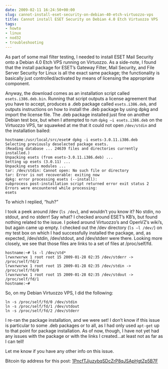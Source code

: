 ```yaml
---
date: 2009-02-11 16:24:50+00:00
slug: cannot-install-eset-security-on-debian-40-etch-virtuozzo-vps
title: Cannot install ESET Security on Debian 4.0 Etch Virtuozzo VPS
tags:
- howto
- linux
- nod32
- troubleshooting
---
```


As part of some mail filter testing, I needed to install ESET Mail Security onto a Debian 4.0 Etch VPS running on Virtuozzo. As a side-note, I found that the install package for ESET’s Gateway Filter, Mail Security, and File Server Security for Linux is all the exact same package; the functionality is basically just controlled/activated by means of licensing the appropriate component.

Anyway, the download comes as an installation script called `esets.i386.deb.bin`. Running that script outputs a license agreement that you have to accept, produces a .deb package called `esets.i386.deb`, and outputs instructions on how to install the .deb package by using dpkg and import the license file. The .deb package installed just fine on another Debian test box, but when I attempted to run `dpkg –i esets.i386.deb` on the Virtuozzo VPS, tar squawked at me that it could not open `/dev/stdin` and the installation bailed:

    hostname:/usr/local/src/eset# dpkg -i esets-3.0.11.i386.deb
    Selecting previously deselected package esets.
    (Reading database ... 24639 files and directories currently installed.)
    Unpacking esets (from esets-3.0.11.i386.deb) ...
    Setting up esets (3.0.11) ...
    Unpacking esets modules ...
    tar: /dev/stdin: Cannot open: No such file or directory
    tar: Error is not recoverable: exiting now
    dpkg: error processing esets (--install):
    subprocess post-installation script returned error exit status 2
    Errors were encountered while processing:
    esets

<!-- more -->

To which I replied, “huh?”

I took a peek around /dev (`ls /dev`), and wouldn’t you know it? No stdin, no stdout, and no stderr! Say what? I checked around ESET’s KB’s, but found nothing related to the issue. I poked around Virtuozzo’s and OpenVZ’s wiki’s, but again came up empty. I checked out the /dev directory (`ls –l /dev/`) on my test box on which I had successfully installed the package, and, as expected, /dev/stdin, /dev/stdout, and /dev/stderr were there. Looking more closely, we see that those files are links to a set of files at /proc/self/fd.

    hostname:~# ls -l /dev/std*
    lrwxrwxrwx 1 root root 15 2009-01-28 02:35 /dev/stderr -> /proc/self/fd/2
    lrwxrwxrwx 1 root root 15 2009-01-28 02:35 /dev/stdin -> /proc/self/fd/0
    lrwxrwxrwx 1 root root 15 2009-01-28 02:35 /dev/stdout -> /proc/self/fd/1
    hostname:~# 

So, on my Debian Virtuozzo VPS, I did the following:

    ln -s /proc/self/fd/0 /dev/stdin
    ln -s /proc/self/fd/1 /dev/stdout
    ln -s /proc/self/fd/2 /dev/stderr 

I re-ran the package installation, and we were set! I don’t know if this issue is particular to some .deb packages or to all, as I had only used `apt-get` up to that point for package installation. As of now, though, I have not yet had any issues with the package or with the links I created…at least not as far as I can tell!

Let me know if you have any other info on this issue.

Bitcoin tip address for this post:
[1PncfTJjuzybqSDcZrP8qJSApHgtZp5B7F](bitcoin:1PncfTJjuzybqSDcZrP8qJSApHgtZp5B7F)
